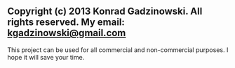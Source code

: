 Copyright (c) 2013 Konrad Gadzinowski. All rights reserved. My email: kgadzinowski@gmail.com
---------------------
This project can be used for all commercial and non-commercial purposes. I hope it will save your time.